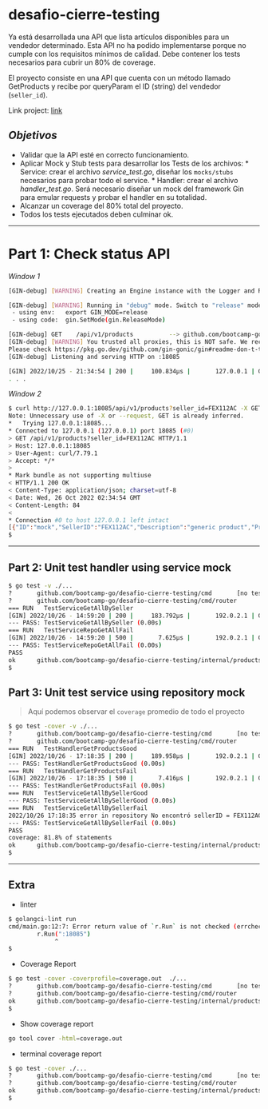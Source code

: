 # desafio-cierre-testing

Ya está desarrollada una API que lista artículos disponibles para un vendedor determinado. Esta API no ha podido implementarse porque no cumple con los requisitos mínimos de calidad. Debe contener los tests necesarios para cubrir un 80% de coverage.

El proyecto consiste en una API que cuenta con un método llamado GetProducts y recibe por queryParam el ID (string) del vendedor (`seller_id`).

Link project: [link](https://drive.google.com/file/d/1v4kYwwrR2nYEU6yEb518a8PIicl8vqD5/view)

## *Objetivos*

* Validar que la API esté en correcto funcionamiento.
* Aplicar Mock y Stub tests para desarrollar los Tests de los archivos:
        * Service: crear el archivo *service_test.go*, diseñar los `mocks/stubs` necesarios para probar todo el service.
        * Handler: crear el archivo *handler_test.go*. Será necesario diseñar un mock del framework Gin para emular requests y probar el handler en su totalidad.
* Alcanzar un coverage del 80% total del proyecto.
* Todos los tests ejecutados deben culminar ok.

---

# Part 1: Check status API

*Window 1*

```bash
[GIN-debug] [WARNING] Creating an Engine instance with the Logger and Recovery middleware already attached.

[GIN-debug] [WARNING] Running in "debug" mode. Switch to "release" mode in production.
 - using env:   export GIN_MODE=release
 - using code:  gin.SetMode(gin.ReleaseMode)

[GIN-debug] GET    /api/v1/products          --> github.com/bootcamp-go/desafio-cierre-testing/internal/products.(*Handler).GetProducts-fm (3 handlers)
[GIN-debug] [WARNING] You trusted all proxies, this is NOT safe. We recommend you to set a value.
Please check https://pkg.go.dev/github.com/gin-gonic/gin#readme-don-t-trust-all-proxies for details.
[GIN-debug] Listening and serving HTTP on :18085

[GIN] 2022/10/25 - 21:34:54 | 200 |     100.834µs |       127.0.0.1 | GET      "/api/v1/products?seller_id=FEX112AC"
. . .
```

*Window 2*

```bash
$ curl http://127.0.0.1:18085/api/v1/products?seller_id=FEX112AC -X GET -vvv ; echo "" | cat -e
Note: Unnecessary use of -X or --request, GET is already inferred.
*   Trying 127.0.0.1:18085...
* Connected to 127.0.0.1 (127.0.0.1) port 18085 (#0)
> GET /api/v1/products?seller_id=FEX112AC HTTP/1.1
> Host: 127.0.0.1:18085
> User-Agent: curl/7.79.1
> Accept: */*
>
* Mark bundle as not supporting multiuse
< HTTP/1.1 200 OK
< Content-Type: application/json; charset=utf-8
< Date: Wed, 26 Oct 2022 02:34:54 GMT
< Content-Length: 84
<
* Connection #0 to host 127.0.0.1 left intact
[{"ID":"mock","SellerID":"FEX112AC","Description":"generic product","Price":123.55}]$
$
```

---

## Part 2: Unit test handler using service mock

```bash
$ go test -v ./...
?       github.com/bootcamp-go/desafio-cierre-testing/cmd       [no test files]
?       github.com/bootcamp-go/desafio-cierre-testing/cmd/router        [no test files]
=== RUN   TestServiceGetAllBySeller
[GIN] 2022/10/26 - 14:59:20 | 200 |     183.792µs |       192.0.2.1 | GET      "/api/v1/products?seller_id=FEX112AC"
--- PASS: TestServiceGetAllBySeller (0.00s)
=== RUN   TestServiceRepoGetAllFail
[GIN] 2022/10/26 - 14:59:20 | 500 |       7.625µs |       192.0.2.1 | GET      "/api/v1/products?seller_id=FEX112AC"
--- PASS: TestServiceRepoGetAllFail (0.00s)
PASS
ok      github.com/bootcamp-go/desafio-cierre-testing/internal/products 1.177s
$
```

## Part 3: Unit test service using repository mock

> Aquí podemos observar el `coverage` promedio de todo el proyecto

```bash
$ go test -cover -v ./...
?       github.com/bootcamp-go/desafio-cierre-testing/cmd       [no test files]
?       github.com/bootcamp-go/desafio-cierre-testing/cmd/router        [no test files]
=== RUN   TestHandlerGetProductsGood
[GIN] 2022/10/26 - 17:18:35 | 200 |     189.958µs |       192.0.2.1 | GET      "/api/v1/products?seller_id=FEX112AC"
--- PASS: TestHandlerGetProductsGood (0.00s)
=== RUN   TestHandlerGetProductsFail
[GIN] 2022/10/26 - 17:18:35 | 500 |       7.416µs |       192.0.2.1 | GET      "/api/v1/products?seller_id=FEX112AC"
--- PASS: TestHandlerGetProductsFail (0.00s)
=== RUN   TestServiceGetAllBySellerGood
--- PASS: TestServiceGetAllBySellerGood (0.00s)
=== RUN   TestServiceGetAllBySellerFail
2022/10/26 17:18:35 error in repository No encontró sellerID = FEX112AC sellerId: FEX112AC
--- PASS: TestServiceGetAllBySellerFail (0.00s)
PASS
coverage: 81.8% of statements
ok      github.com/bootcamp-go/desafio-cierre-testing/internal/products 1.640s  coverage: 81.8% of statements
$
```

---


## Extra

* linter

```bash
$ golangci-lint run
cmd/main.go:12:7: Error return value of `r.Run` is not checked (errcheck)
        r.Run(":18085")
             ^
$
```

* Coverage Report

```bash
$ go test -cover -coverprofile=coverage.out  ./...
?       github.com/bootcamp-go/desafio-cierre-testing/cmd       [no test files]
?       github.com/bootcamp-go/desafio-cierre-testing/cmd/router        [no test files]
ok      github.com/bootcamp-go/desafio-cierre-testing/internal/products 1.136s  coverage: 59.4% of statements
$
```

* Show coverage report

```bash
go tool cover -html=coverage.out
```

* terminal coverage report

```bash
$ go test -cover ./...
?       github.com/bootcamp-go/desafio-cierre-testing/cmd       [no test files]
?       github.com/bootcamp-go/desafio-cierre-testing/cmd/router        [no test files]
ok      github.com/bootcamp-go/desafio-cierre-testing/internal/products 1.116s  coverage: 59.4% of statements
$
```


